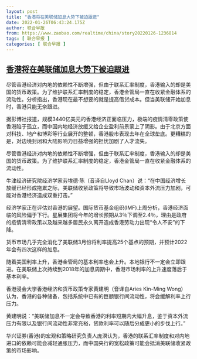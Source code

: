 ```yaml
---
layout: post
title: "香港将在美联储加息大势下被迫跟进"
date: 2022-01-26T06:43:24.175Z
author: 联合早报
from: https://www.zaobao.com/realtime/china/story20220126-1236814
tags: [ 联合早报 ]
categories: [ 联合早报 ]
---
```

<!--1643194200000-->
[香港将在美联储加息大势下被迫跟进](https://www.zaobao.com/realtime/china/story20220126-1236814)
------

<div>
<p>尽管香港经济对内地的依赖性不断增强，但由于联系汇率制度，香港输入的却是美国的货币政策。为了维护联系汇率制度的稳定，香港金管局一直在收紧金融体系的流动性。分析指出，香港现在最不想要的就是提高借贷成本。但当美联储开始加息时，香港只能无奈跟进。</p><p>据彭博社报道，规模3440亿美元的香港经济正面临压力，极端的疫情清零政策使香港陷于孤立，而中国内地经济放缓又给企业盈利前景蒙上了阴影。由于北京方面对科技、地产和博彩等行业展开的整顿，香港股市表现去年在全球垫底。更糟糕的是，对边境封闭和大陆影响力日益增强的担忧加剧了人才流失。</p><p>尽管香港经济对内地的依赖性不断增强，但由于联系汇率制度，香港输入的却是美国的货币政策。为了维护联系汇率制度的稳定，香港金管局一直在收紧金融体系的流动性。</p><section id="imu"><div id="dfp-ad-imu1">        </div></section><p>牛津经济研究院经济学家劳埃德·陈（音译自Lloyd Chan）说：“在中国经济增长放缓已经形成拖累之际，美联储收紧政策将导致市场波动和资本外流压力加剧，可能对香港经济造成双重打击。”</p><p>经济学家正在评估对香港的展望。国际货币基金组织(IMF)上周分析，香港经济面临的风险偏于下行。星展集团将今年的增长预期从3％下调至2.4％，理由是政府的疫情清零政策以及越来越多居民永久离开造成香港劳动力出现“令人不安”的下降。</p><p>货币市场几乎完全消化了美联储3月份将利率提高25个基点的预期，并预计2022年会有四次这样的加息。</p><div id="innity-in-post"></div><div id="dfp-ad-midarticlespecial">        </div><p>随着美国利率上升，香港金管局的基本利率也会上升。本地银行不一定会立即跟进。在美联储上次持续到2018年的加息周期中，香港市场利率的上升速度落后于基本利率。</p><p>香港浸会大学香港经济和货币政策专家黄建明（音译自Aries Kin-Ming Wong）认为，香港的各种储备，包括系统中已有的巨额银行间流动性，将会缓解利率上行压力。</p><p>黄建明说：“美联储加息不一定会导致香港的利率短期内大幅升息，鉴于资本外流压力有限以及银行间流动性非常充裕，贷款利率可以随后分成更小的步伐上行。”</p><p>华兴证券(香港)的宏观和策略研究负责人庞溟认为，香港的联系汇率制度和对内地进口的依赖可能会减轻通胀压力，而中国央行的宽松政策可能会抵消美联储收紧政策的市场影响。</p>      <div class="cx_paywall_placeholder" id="sph_cdp_40"></div>
</div>
